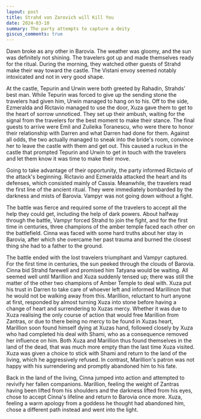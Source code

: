 ```yaml
---
layout: post
title: Strahd von Zarovich will Kill You
date: 2024-03-10
summary: The party attempts to capture a deity
giscus_comments: true
---
```


Dawn broke as any other in Barovia. The weather was gloomy, and the sun was definitely not shining. The travelers got up and made themselves ready for the ritual. During the morning, they watched other guests of Strahd make their way toward the castle. The Vistani envoy seemed notably intoxicated and not in very good shape.

At the castle, Tepurin and Urwin were both greeted by Rahadin, Strahds' best man. While Tepurin was forced to give up the sending stone the travelers had given him, Urwin managed to hang on to his. Off to the side, Ezmeralda and Rictavio managed to use the door, Xuza gave them to get to the heart of sorrow unnoticed. They set up their ambush, waiting for the signal from the travelers for the best moment to make their stance. The final guests to arrive were Emil and Zuileika Toranescu, who were there to honor their relationship with Darren and what Darren had done for them. Against all odds, the two actually managed to sneak into the bride's room, convince her to leave the castle with them and get out. This caused a ruckus in the castle that prompted Tepurin and Urwin to get in touch with the travelers and let them know it was time to make their move.

Going to take advantage of their opportunity, the party informed Rictavio of the attack's beginning. Rictavio and Ezmeralda attacked the heart and its defenses, which consisted mainly of Cassia. Meanwhile, the travelers read the first line of the ancient ritual. They were immediately bombarded by the darkness and mists of Barovia. Vampyr was not going down without a fight.

The battle was fierce and required some of the travelers to accept all the help they could get, including the help of dark powers. About halfway through the battle, Vampyr forced Strahd to join the fight, and for the first time in centuries, three champions of the amber temple faced each other on the battlefield. Cinna was faced with some hard truths about her stay in Barovia, after which she overcame her past trauma and burned the closest thing she had to a father to the ground.

The battle ended with the lost travelers triumphant and Vampyr captured. For the first time in centuries, the sun peeked through the clouds of Barovia. Cinna bid Strahd farewell and promised him Tatyana would be waiting. All seemed well until Marillion and Xuza suddenly tensed up; there was still the matter of the other two champions of Amber Temple to deal with. Xuza put his trust in Darren to take care of whoever left and informed Marillinon that he would not be walking away from this. Marillion, reluctant to hurt anyone at first, responded by almost turning Xuza into stone before having a change of heart and surrendering to Xuzas mercy. Whether it was due to Xuza realising the only course of action that would free Marillion from Zantras, or due to there being no mercy to be found in Xuzas heart, Marillion soon found himself dying at Xuzas hand, followed closely by Xuza who had completed his deal with Shami, who as a consequence removed her influence on him. Both Xuza and Marillion thus found themselves in the land of the dead, that was much more empty than the last time Xuza visited. Xuza was given a choice to stick with Shami and return to the land of the living, which he aggressively refused. In contrast, Marillion's patron was not happy with his surrendering and promptly abandoned him to his fate.

Back in the land of the living, Cinna jumped into action and attempted to revivify her fallen companions. Marillion, feeling the weight of Zantras having been lifted from his shoulders and the darkness lifted from his eyes, chose to accept Cinna's lifeline and return to Barovia once more. Xuza, feeling a warm apology from a goddess he thought had abandoned him, chose a different path instead and went into the light.
